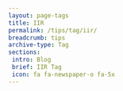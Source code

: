 ```yaml
---
layout: page-tags
title: IIR
permalink: /tips/tag/iir/
breadcrumb: tips
archive-type: Tag
sections:
 intro: Blog
 brief: IIR Tag
 icon: fa fa-newspaper-o fa-5x
---
```

